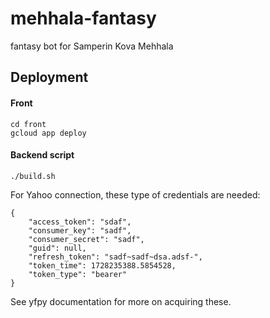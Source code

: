 # mehhala-fantasy
fantasy bot for Samperin Kova Mehhala

## Deployment

#### Front

```
cd front
gcloud app deploy
```

#### Backend script

```
./build.sh
```

For Yahoo connection, these type of credentials are needed:

```
{
    "access_token": "sdaf",
    "consumer_key": "sadf",
    "consumer_secret": "sadf",
    "guid": null,
    "refresh_token": "sadf~sadf~dsa.adsf-",
    "token_time": 1728235388.5854528,
    "token_type": "bearer"
}
```

See yfpy documentation for more on acquiring these.
